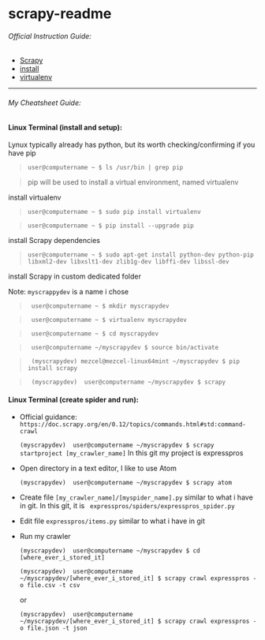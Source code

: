 # scrapy-readme

###### Official Instruction Guide:

* [Scrapy](https://scrapy.org/)
* [install](https://doc.scrapy.org/en/latest/intro/install.html)
* [virtualenv](https://doc.scrapy.org/en/latest/intro/install.html#intro-using-virtualenv)

----

###### My Cheatsheet Guide:

#### Linux Terminal (install and setup):

Lynux typically already has python, but its worth checking/confirming if you have pip

> ``` user@computername ~ $ ls /usr/bin | grep pip ```

> pip will be used to install a virtual environment, named virtualenv

 install virtualenv
> ```user@computername ~ $ sudo pip install virtualenv```

> ```user@computername ~ $ pip install --upgrade pip```

 install Scrapy dependencies

> ``` user@computername ~ $ sudo apt-get install python-dev python-pip libxml2-dev libxslt1-dev zlib1g-dev libffi-dev libssl-dev ```

install Scrapy in custom dedicated folder

Note: ```myscrappydev``` is a name i chose

> ``` user@computername ~ $ mkdir myscrapydev```

> ``` user@computername ~ $ virtualenv myscrapydev```

> ``` user@computername ~ $ cd myscrapydev```

> ``` user@computername ~/myscrapydev $ source bin/activate```

> ``` (myscrapydev) mezcel@mezcel-linux64mint ~/myscrapydev $ pip install scrapy```

> ``` (myscrapydev)  user@computername ~/myscrapydev $ scrapy```

#### Linux Terminal (create spider and run):

* Official guidance: ``` https://doc.scrapy.org/en/0.12/topics/commands.html#std:command-crawl ```

    ``` (myscrapydev)  user@computername ~/myscrapydev $ scrapy startproject [my_crawler_name] ``` In this git my project is expresspros

* Open directory in a text editor, I like to use Atom

    ``` (myscrapydev)  user@computername ~/myscrapydev $ scrapy atom ```

* Create file ``` [my_crawler_name]/[myspider_name].py ``` similar to what i have in git. In this git, it is ``` expresspros/spiders/expresspros_spider.py```

* Edit file ``` expresspros/items.py ``` similar to what i have in git

* Run my crawler

    ``` (myscrapydev)  user@computername ~/myscrapydev $ cd [where_ever_i_stored_it] ```

    ```(myscrapydev)  user@computername ~/myscrapydev/[where_ever_i_stored_it] $ scrapy crawl expresspros -o file.csv -t csv```

    or

    ```(myscrapydev)  user@computername ~/myscrapydev/[where_ever_i_stored_it] $ scrapy crawl expresspros -o file.json -t json```
